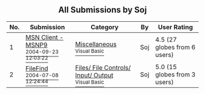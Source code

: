 ﻿<div align="center">

## All Submissions by Soj

</div>

No.  | Submission | Category | By   | User Rating
---- | ---------- | -------- | ---- | -----------
1 | [MSN Client \- MSNP9<br /><sup>2004-09-23 12:03:22</sup>](https://github.com/Planet-Source-Code/soj-msn-client-msnp9__1-56389) | [Miscellaneous<br /><sup>Visual Basic</sup>](../ByCategory/miscellaneous__1-1.md) | Soj | 4.5 (27 globes from 6 users)
2 | [FileFind<br /><sup>2004-07-08 12:24:44</sup>](https://github.com/Planet-Source-Code/soj-filefind__1-56390) | [Files/ File Controls/ Input/ Output<br /><sup>Visual Basic</sup>](../ByCategory/files-file-controls-input-output__1-3.md) | Soj | 5.0 (15 globes from 3 users)
